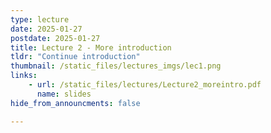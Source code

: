 ```yaml
---
type: lecture
date: 2025-01-27
postdate: 2025-01-27
title: Lecture 2 - More introduction
tldr: "Continue introduction"
thumbnail: /static_files/lectures_imgs/lec1.png
links:
    - url: /static_files/lectures/Lecture2_moreintro.pdf
      name: slides
hide_from_announcments: false

---
```

